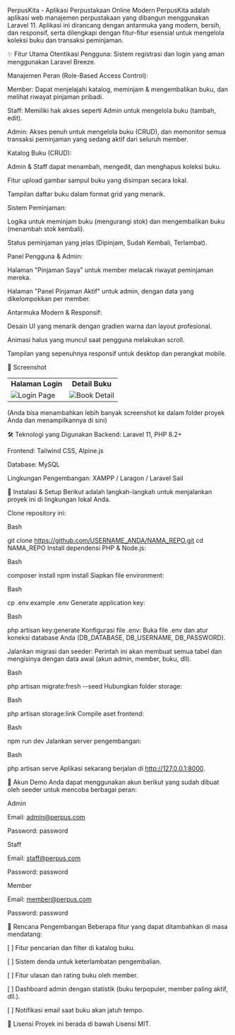 PerpusKita - Aplikasi Perpustakaan Online Modern
PerpusKita adalah aplikasi web manajemen perpustakaan yang dibangun menggunakan Laravel 11. Aplikasi ini dirancang dengan antarmuka yang modern, bersih, dan responsif, serta dilengkapi dengan fitur-fitur esensial untuk mengelola koleksi buku dan transaksi peminjaman.

✨ Fitur Utama
Otentikasi Pengguna: Sistem registrasi dan login yang aman menggunakan Laravel Breeze.

Manajemen Peran (Role-Based Access Control):

Member: Dapat menjelajahi katalog, meminjam & mengembalikan buku, dan melihat riwayat pinjaman pribadi.

Staff: Memiliki hak akses seperti Admin untuk mengelola buku (tambah, edit).

Admin: Akses penuh untuk mengelola buku (CRUD), dan memonitor semua transaksi peminjaman yang sedang aktif dari seluruh member.

Katalog Buku (CRUD):

Admin & Staff dapat menambah, mengedit, dan menghapus koleksi buku.

Fitur upload gambar sampul buku yang disimpan secara lokal.

Tampilan daftar buku dalam format grid yang menarik.

Sistem Peminjaman:

Logika untuk meminjam buku (mengurangi stok) dan mengembalikan buku (menambah stok kembali).

Status peminjaman yang jelas (Dipinjam, Sudah Kembali, Terlambat).

Panel Pengguna & Admin:

Halaman "Pinjaman Saya" untuk member melacak riwayat peminjaman mereka.

Halaman "Panel Pinjaman Aktif" untuk admin, dengan data yang dikelompokkan per member.

Antarmuka Modern & Responsif:

Desain UI yang menarik dengan gradien warna dan layout profesional.

Animasi halus yang muncul saat pengguna melakukan scroll.

Tampilan yang sepenuhnya responsif untuk desktop dan perangkat mobile.

📸 Screenshot
<table>
<tr>
<td align="center"><b>Halaman Login</b></td>
<td align="center"><b>Detail Buku</b></td>
</tr>
<tr>
<td><img src="https://storage.googleapis.com/gemini-prod/images/image_e41fcb.jpg_bb70eb1d-c6ec-4671-8431-12d80bbf8ec1" alt="Login Page"></td>
<td><img src="https://storage.googleapis.com/gemini-prod/images/image_ef7209.jpg_bb70eb1d-c6ec-4671-8431-12d80bbf8ec1" alt="Book Detail"></td>
</tr>
</table>

(Anda bisa menambahkan lebih banyak screenshot ke dalam folder proyek Anda dan menampilkannya di sini)

🛠️ Teknologi yang Digunakan
Backend: Laravel 11, PHP 8.2+

Frontend: Tailwind CSS, Alpine.js

Database: MySQL

Lingkungan Pengembangan: XAMPP / Laragon / Laravel Sail

🚀 Instalasi & Setup
Berikut adalah langkah-langkah untuk menjalankan proyek ini di lingkungan lokal Anda.

Clone repository ini:

Bash

git clone https://github.com/USERNAME_ANDA/NAMA_REPO.git
cd NAMA_REPO
Install dependensi PHP & Node.js:

Bash

composer install
npm install
Siapkan file environment:

Bash

cp .env.example .env
Generate application key:

Bash

php artisan key:generate
Konfigurasi file .env:
Buka file .env dan atur koneksi database Anda (DB_DATABASE, DB_USERNAME, DB_PASSWORD).

Jalankan migrasi dan seeder:
Perintah ini akan membuat semua tabel dan mengisinya dengan data awal (akun admin, member, buku, dll).

Bash

php artisan migrate:fresh --seed
Hubungkan folder storage:

Bash

php artisan storage:link
Compile aset frontend:

Bash

npm run dev
Jalankan server pengembangan:

Bash

php artisan serve
Aplikasi sekarang berjalan di http://127.0.0.1:8000.

🔑 Akun Demo
Anda dapat menggunakan akun berikut yang sudah dibuat oleh seeder untuk mencoba berbagai peran:

Admin

Email: admin@perpus.com

Password: password

Staff

Email: staff@perpus.com

Password: password

Member

Email: member@perpus.com

Password: password

📝 Rencana Pengembangan
Beberapa fitur yang dapat ditambahkan di masa mendatang:

[ ] Fitur pencarian dan filter di katalog buku.

[ ] Sistem denda untuk keterlambatan pengembalian.

[ ] Fitur ulasan dan rating buku oleh member.

[ ] Dashboard admin dengan statistik (buku terpopuler, member paling aktif, dll.).

[ ] Notifikasi email saat buku akan jatuh tempo.

📄 Lisensi
Proyek ini berada di bawah Lisensi MIT.
